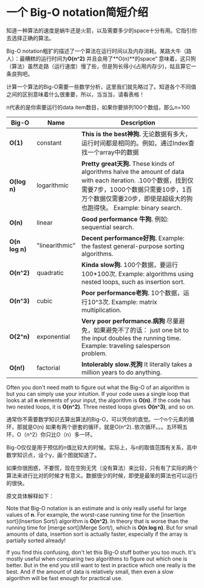 # 一个 Big-O notation简短介绍

知道一种算法的速度是蜗牛还是火箭，以及需要多少的space十分有用。它指引你去选择正确的算法。

Big-O notation粗犷的描述了一个算法在运行时间以及内存消耗。某路大牛（路人）：最糟糕的运行时间为**O(n^2)** 并且会用了**O(n)**的space“ 意味着，这只狗（算法）虽然走路（运行速度）慢了些，但是狗长得小(占用内存少)，姑且算它一条良狗吧。

计算一个算法的Big-O需要一些数学分析，这里我们就先略过了。知道各个不同值之间的区别意味着什么很重要，所以，当当当，请看表格！

n代表的是你索要运行的data item数目，如果你要排列100个数组，那么n=100

| Big-O          | Name           | Description                              |
| -------------- | -------------- | ---------------------------------------- |
| **O(1)**       | constant       | **This is the best神狗.** 无论数据有多大，运行时间都是相同的。例如，通过Index查找一个array中的数据 |
| **O(log n)**   | logarithmic    | **Pretty great天狗.** These kinds of algorithms halve the amount of data with each iteration.  .100个数据，找到仅需要7步，1000个数据只需要10步，1百万个数据仅需要20步，即使是超级大的狗也跑得快。 Example: binary search. |
| **O(n)**       | linear         | **Good performance 牛狗.** 例如: sequential search. |
| **O(n log n)** | "linearithmic" | **Decent performance好狗.**  Example: the fastest general-purpose sorting algorithms. |
| **O(n^2)**     | quadratic      | **Kinda slow狗.** 100个数据，要运行100*100次. Example: algorithms using nested loops, such as insertion sort. |
| **O(n^3)**     | cubic          | **Poor performance老狗.** 10个数据，运行10^3次. Example: matrix multiplication. |
| **O(2^n)**     | exponential    | **Very poor performance.病狗** 尽量避免，如果避免不了的话： just one bit to the input doubles the running time. Example: traveling salesperson problem. |
| **O(n!)**      | factorial      | **Intolerably slow.死狗** It literally takes a million years to do anything. |

Often you don't need math to figure out what the Big-O of an algorithm is but you can simply use your intuition. If your code uses a single loop that looks at all **n** elements of your input, the algorithm is **O(n)**. If the code has two nested loops, it is **O(n^2)**. Three nested loops gives **O(n^3)**, and so on.

通常你不需要数学知识去算出算法的Big-O，可以凭你的直觉。一个n个元素的循环，那就是O(n) 如果有两个嵌套的循环，就是O(n^2)..依次循环。。。五环啊五环，O（n^2）你只比O（n）多一环。

Big-O仅仅是用于预估的n值比较大的时候。实际上，与n的取值范围有关系，高中数学知识点，设个y，画个图就知道了。

如果你很困惑，不要慌，现在空狗无凭（没有算法）来比较，只有有了实际的两个算法来进行比对的时候才有意义。数据很少的时候，即使是最笨的算法也可以运行的很快。

原文具体解释如下：

Note that Big-O notation is an estimate and is only really useful for large values of **n**. For example, the worst-case running time for the [insertion sort](Insertion Sort/) algorithm is **O(n^2)**. In theory that is worse than the running time for [merge sort](Merge Sort/), which is **O(n log n)**. But for small amounts of data, insertion sort is actually faster, especially if the array is partially sorted already!

If you find this confusing, don't let this Big-O stuff bother you too much. It's mostly useful when comparing two algorithms to figure out which one is better. But in the end you still want to test in practice which one really is the best. And if the amount of data is relatively small, then even a slow algorithm will be fast enough for practical use.